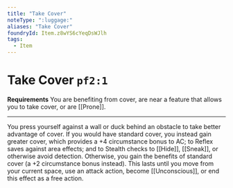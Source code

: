 ```yaml
---
title: "Take Cover"
noteType: ":luggage:"
aliases: "Take Cover"
foundryId: Item.z8wYS6cYeqDsWJlh
tags:
  - Item
---
```


# Take Cover `pf2:1`

**Requirements** You are benefiting from cover, are near a feature that allows you to take cover, or are [[Prone]].

* * *

You press yourself against a wall or duck behind an obstacle to take better advantage of cover. If you would have standard cover, you instead gain greater cover, which provides a +4 circumstance bonus to AC; to Reflex saves against area effects; and to Stealth checks to [[Hide]], [[Sneak]], or otherwise avoid detection. Otherwise, you gain the benefits of standard cover (a +2 circumstance bonus instead). This lasts until you move from your current space, use an attack action, become [[Unconscious]], or end this effect as a free action.
